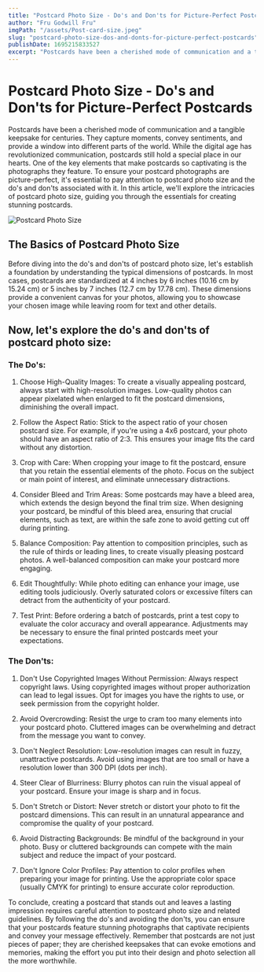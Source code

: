 ```yaml
---
title: "Postcard Photo Size - Do's and Don'ts for Picture-Perfect Postcards"
author: "Fru Godwill Fru"
imgPath: "/assets/Post-card-size.jpeg"
slug: "postcard-photo-size-dos-and-donts-for-picture-perfect-postcards"
publishDate: 1695215833527
excerpt: "Postcards have been a cherished mode of communication and a tangible keepsake for centuries. They capture moments, convey sentiments, and provide a window into different parts of the world. While the digital age has revolutionized communication, postcards still hold a special place in our hearts."
---
```


# Postcard Photo Size - Do's and Don'ts for Picture-Perfect Postcards

Postcards have been a cherished mode of communication and a tangible keepsake for centuries. They capture moments, convey sentiments, and provide a window into different parts of the world. While the digital age has revolutionized communication, postcards still hold a special place in our hearts. One of the key elements that make postcards so captivating is the photographs they feature. To ensure your postcard photographs are picture-perfect, it's essential to pay attention to postcard photo size and the do's and don'ts associated with it. In this article, we'll explore the intricacies of postcard photo size, guiding you through the essentials for creating stunning postcards.

![Postcard Photo Size](/assets/Post-card-size.jpeg "PostCard Photo Size")

## The Basics of Postcard Photo Size

Before diving into the do's and don'ts of postcard photo size, let's establish a foundation by understanding the typical dimensions of postcards. In most cases, postcards are standardized at 4 inches by 6 inches (10.16 cm by 15.24 cm) or 5 inches by 7 inches (12.7 cm by 17.78 cm). These dimensions provide a convenient canvas for your photos, allowing you to showcase your chosen image while leaving room for text and other details.

## Now, let's explore the do's and don'ts of postcard photo size:

### The Do's:

1. Choose High-Quality Images: To create a visually appealing postcard, always start with high-resolution images. Low-quality photos can appear pixelated when enlarged to fit the postcard dimensions, diminishing the overall impact.

2. Follow the Aspect Ratio: Stick to the aspect ratio of your chosen postcard size. For example, if you're using a 4x6 postcard, your photo should have an aspect ratio of 2:3. This ensures your image fits the card without any distortion.

3. Crop with Care: When cropping your image to fit the postcard, ensure that you retain the essential elements of the photo. Focus on the subject or main point of interest, and eliminate unnecessary distractions.

4. Consider Bleed and Trim Areas: Some postcards may have a bleed area, which extends the design beyond the final trim size. When designing your postcard, be mindful of this bleed area, ensuring that crucial elements, such as text, are within the safe zone to avoid getting cut off during printing.

5. Balance Composition: Pay attention to composition principles, such as the rule of thirds or leading lines, to create visually pleasing postcard photos. A well-balanced composition can make your postcard more engaging.

6. Edit Thoughtfully: While photo editing can enhance your image, use editing tools judiciously. Overly saturated colors or excessive filters can detract from the authenticity of your postcard.

7. Test Print: Before ordering a batch of postcards, print a test copy to evaluate the color accuracy and overall appearance. Adjustments may be necessary to ensure the final printed postcards meet your expectations.

### The Don'ts:

1. Don't Use Copyrighted Images Without Permission: Always respect copyright laws. Using copyrighted images without proper authorization can lead to legal issues. Opt for images you have the rights to use, or seek permission from the copyright holder.

2. Avoid Overcrowding: Resist the urge to cram too many elements into your postcard photo. Cluttered images can be overwhelming and detract from the message you want to convey.

3. Don't Neglect Resolution: Low-resolution images can result in fuzzy, unattractive postcards. Avoid using images that are too small or have a resolution lower than 300 DPI (dots per inch).

4. Steer Clear of Blurriness: Blurry photos can ruin the visual appeal of your postcard. Ensure your image is sharp and in focus.

5. Don't Stretch or Distort: Never stretch or distort your photo to fit the postcard dimensions. This can result in an unnatural appearance and compromise the quality of your postcard.

6. Avoid Distracting Backgrounds: Be mindful of the background in your photo. Busy or cluttered backgrounds can compete with the main subject and reduce the impact of your postcard.

7. Don't Ignore Color Profiles: Pay attention to color profiles when preparing your image for printing. Use the appropriate color space (usually CMYK for printing) to ensure accurate color reproduction.

To conclude, creating a postcard that stands out and leaves a lasting impression requires careful attention to postcard photo size and related guidelines. By following the do's and avoiding the don'ts, you can ensure that your postcards feature stunning photographs that captivate recipients and convey your message effectively. Remember that postcards are not just pieces of paper; they are cherished keepsakes that can evoke emotions and memories, making the effort you put into their design and photo selection all the more worthwhile.

